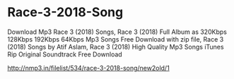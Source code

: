 # Race-3-2018-Song
Download Mp3 Race 3 (2018) Songs, Race 3 (2018) Full Album as 320Kbps 128Kbps 192Kbps 64Kbps Mp3 Songs Free Download with zip file, Race 3 (2018) Songs by Atif Aslam, Race 3 (2018) High Quality Mp3 Songs iTunes Rip Original Soundtrack Free Download

http://nmp3.in/filelist/534/race-3-2018-song/new2old/1
